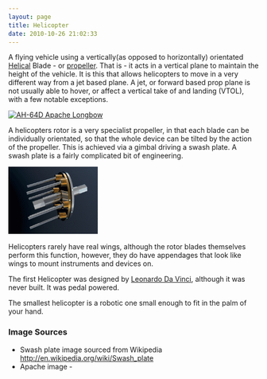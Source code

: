 ```yaml
---
layout: page
title: Helicopter
date: 2010-10-26 21:02:33
---
```

A flying vehicle using a vertically(as opposed to horizontally) orientated <a class="wiki" href="/wiki/helical.html" title="Helical">Helical</a> Blade - or <a class="wiki" href="/wiki/propeller.html" title="Propelle">propeller</a>.  That is - it acts in a vertical plane to maintain the height of the vehicle. It is this that allows helicopters to  move in a very different way from a jet based plane. A jet, or forward based prop plane is not usually able to hover, or affect a vertical take of and landing (VTOL), with a few notable exceptions.

<a title="&quot;Photo Courtesy of U.S. Army&quot; - by Tech. Sgt. Andy Dunaway / Public domain" href="https://commons.wikimedia.org/wiki/File:AH-64D_Apache_Longbow.jpg"><img width="512" alt="AH-64D Apache Longbow" src="https://upload.wikimedia.org/wikipedia/commons/thumb/6/66/AH-64D_Apache_Longbow.jpg/512px-AH-64D_Apache_Longbow.jpg"></a>

 A helicopters rotor is a very specialist propeller, in that each blade can be individually orientated, so that the whole device can be tilted by the action of the propeller. This is achieved via a gimbal driving a swash plate. A swash plate is a fairly complicated bit of engineering.

<img class="img-responsive" src="/galleries/gallery-1-common-images/37-swashplate_anim_metal.gif"/>

Helicopters rarely have real wings, although the rotor blades themselves perform this function, however, they do have appendages that look like wings to mount instruments and devices on.

The first Helicopter was designed by <a class="wiki" href="/wiki/leonardo_da_vinci.html" title="Leonardo Da Vinci">Leonardo Da Vinci</a>, although it was never built. It was pedal powered.

The smallest helicopter is a robotic one small enough to fit in the palm of your hand.

### Image Sources

* Swash plate image sourced from Wikipedia <a  href="http://en.wikipedia.org/wiki/Swash_plate" rel="external" target="_blank">http://en.wikipedia.org/wiki/Swash_plate</a>
* Apache image - 